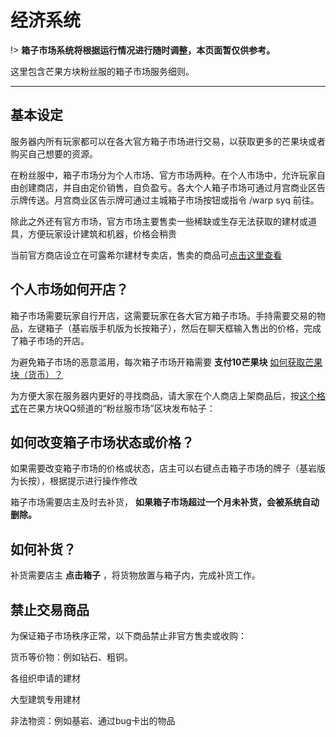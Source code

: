 # 经济系统

!> **箱子市场系统将根据运行情况进行随时调整，本页面暂仅供参考。**

这里包含芒果方块粉丝服的箱子市场服务细则。

------

## 基本设定

服务器内所有玩家都可以在各大官方箱子市场进行交易，以获取更多的芒果块或者购买自己想要的资源。

在粉丝服中，箱子市场分为个人市场、官方市场两种。在个人市场中，允许玩家自由创建商店，并自由定价销售，自负盈亏。各大个人箱子市场可通过月宫商业区告示牌传送。月宫商业区告示牌可通过主城箱子市场按钮或指令 /warp syq 前往。

除此之外还有官方市场，官方市场主要售卖一些稀缺或生存无法获取的建材或道具，方便玩家设计建筑和机器，价格会稍贵

当前官方商店设立在可露希尔建材专卖店，售卖的商品可[点击这里查看](https://docs.qq.com/doc/DZFdvZE5DTVpQYXJo)

## 个人市场如何开店？

箱子市场需要玩家自行开店，这需要玩家在各大官方箱子市场。手持需要交易的物品，左键箱子（基岩版手机版为长按箱子），然后在聊天框输入售出的价格，完成了箱子市场的开店。

为避免箱子市场的恶意滥用，每次箱子市场开箱需要 **支付10芒果块**  [如何获取芒果块（货币）？](economic.md)

为方便大家在服务器内更好的寻找商品，请大家在个人商店上架商品后，按[这个格式](https://pd.qq.com/s/2jnbvn924)在芒果方块QQ频道的“粉丝服市场”区块发布帖子：


## 如何改变箱子市场状态或价格？

如果需要改变箱子市场的价格或状态，店主可以右键点击箱子市场的牌子（基岩版为长按），根据提示进行操作修改

箱子市场需要店主及时去补货， **如果箱子市场超过一个月未补货，会被系统自动删除。** 

## 如何补货？

补货需要店主 **点击箱子** ，将货物放置与箱子内，完成补货工作。



## 禁止交易商品

为保证箱子市场秩序正常，以下商品禁止非官方售卖或收购：

货币等价物：例如钻石、粗铜。

各组织申请的建材

大型建筑专用建材

非法物资：例如基岩、通过bug卡出的物品

